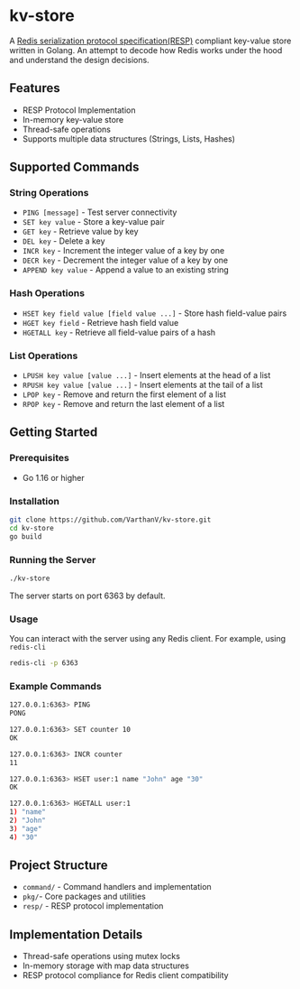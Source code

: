 # kv-store

A [Redis serialization protocol specification(RESP)](https://redis.io/docs/latest/develop/reference/protocol-spec/) compliant key-value store written in Golang. An attempt to decode how Redis works under the hood and understand the design decisions.

## Features

- RESP Protocol Implementation
- In-memory key-value store
- Thread-safe operations
- Supports multiple data structures (Strings, Lists, Hashes)

## Supported Commands

### String Operations
- `PING [message]` - Test server connectivity
- `SET key value` - Store a key-value pair
- `GET key` - Retrieve value by key
- `DEL key` - Delete a key
- `INCR key` - Increment the integer value of a key by one
- `DECR key` - Decrement the integer value of a key by one
- `APPEND key value` - Append a value to an existing string

### Hash Operations
- `HSET key field value [field value ...]` - Store hash field-value pairs
- `HGET key field` - Retrieve hash field value
- `HGETALL key` - Retrieve all field-value pairs of a hash

### List Operations
- `LPUSH key value [value ...]` - Insert elements at the head of a list
- `RPUSH key value [value ...]` - Insert elements at the tail of a list
- `LPOP key` - Remove and return the first element of a list
- `RPOP key` - Remove and return the last element of a list

## Getting Started

### Prerequisites

- Go 1.16 or higher

### Installation

```bash
git clone https://github.com/VarthanV/kv-store.git
cd kv-store
go build
```

### Running the Server
```bash
./kv-store
```
The server starts on port 6363 by default.


### Usage
You can interact with the server using any Redis client. For example, using ``redis-cli ``

```bash
redis-cli -p 6363
```
### Example Commands
```bash
127.0.0.1:6363> PING
PONG

127.0.0.1:6363> SET counter 10
OK

127.0.0.1:6363> INCR counter
11

127.0.0.1:6363> HSET user:1 name "John" age "30"
OK

127.0.0.1:6363> HGETALL user:1
1) "name"
2) "John"
3) "age"
4) "30"
```

## Project Structure
- ``command/`` - Command handlers and implementation
- ``pkg/``- Core packages and utilities
- ``resp/`` - RESP protocol implementation

## Implementation Details
- Thread-safe operations using mutex locks
- In-memory storage with map data structures
- RESP protocol compliance for Redis client compatibility